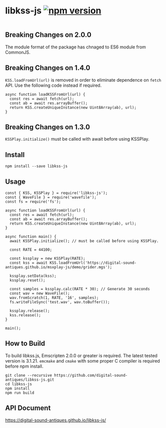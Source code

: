 # libkss-js [![npm version](https://badge.fury.io/js/libkss-js.svg)](https://badge.fury.io/js/libkss-js)
<img src="https://nodei.co/npm/libkss-js.png?downloads=true&stars=true" alt=""/>

## Breaking Changes on 2.0.0
The module format of the package has chnaged to ES6 module from CommonJS.

## Breaking Changes on 1.4.0
`KSS.loadFromUrl(url)` is removed in order to eliminate dependence on `fetch` API. 
Use the following code instead if required.

```
async function loadKSSFromUrl(url) {
  const res = await fetch(url);
  const ab = await res.arrayBuffer();
  return KSS.createUniqueInstance(new Uint8Array(ab), url);
}
```

## Breaking Changes on 1.3.0
`KSSPlay.initialize()` must be called with await before using KSSPlay.

## Install
```
npm install --save libkss-js
```

## Usage
```
const { KSS, KSSPlay } = require('libkss-js');
const { WaveFile } = require('wavefile');
const fs = require('fs');

async function loadKSSFromUrl(url) {
  const res = await fetch(url);
  const ab = await res.arrayBuffer();
  return KSS.createUniqueInstance(new Uint8Array(ab), url);
}

async function main() {
  await KSSPlay.initialize(); // must be called before using KSSPlay.

  const RATE = 44100;

  const kssplay = new KSSPlay(RATE);
  const kss = await KSS.loadFromUrl('https://digital-sound-antiques.github.io/msxplay-js/demo/grider.mgs');

  kssplay.setData(kss);
  kssplay.reset();

  const samples = kssplay.calc(RATE * 30); // Generate 30 seconds
  const wav = new WaveFile();
  wav.fromScratch(1, RATE, '16', samples);
  fs.writeFileSync('test.wav', wav.toBuffer());

  kssplay.release();
  kss.release();
}

main();
```

## How to Build
To build libkss.js, Emscripten 2.0.0 or greater is required. The latest tested version is 3.1.21.
`emcmake` and `cmake` with some proper C compiler is required before npm install.

```
git clone --recursive https://github.com/digital-sound-antiques/libkss-js.git
cd libkss-js
npm install
npm run build
```

## API Document
https://digital-sound-antiques.github.io/libkss-js/
